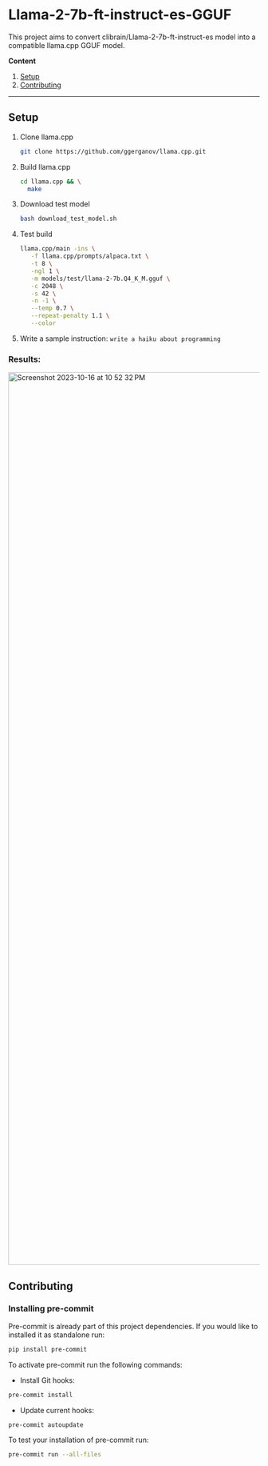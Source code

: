 # Llama-2-7b-ft-instruct-es-GGUF

This project aims to convert clibrain/Llama-2-7b-ft-instruct-es model into a compatible llama.cpp GGUF model.

**Content**

1. [Setup](#setup)
2. [Contributing](#contributing)

---

## Setup

1. Clone llama.cpp

    ```bash
    git clone https://github.com/ggerganov/llama.cpp.git
    ```

2. Build llama.cpp

    ```bash
    cd llama.cpp && \
      make
    ```

3. Download test model

   ```bash
   bash download_test_model.sh
   ```

4. Test build

   ```bash
   llama.cpp/main -ins \
      -f llama.cpp/prompts/alpaca.txt \
      -t 8 \
      -ngl 1 \
      -m models/test/llama-2-7b.Q4_K_M.gguf \
      -c 2048 \
      -s 42 \
      -n -1 \
      --temp 0.7 \
      --repeat-penalty 1.1 \
      --color
   ```

5. Write a sample instruction: `write a haiku about programming`

### Results:
<img width="1785" alt="Screenshot 2023-10-16 at 10 52 32 PM" src="https://github.com/kevinknights29/Llama-2-7b-ft-instruct-es-GGUF/assets/74464814/6dcd1c1b-c71e-4e28-ac54-23c20c61abac">

## Contributing

### Installing pre-commit

Pre-commit is already part of this project dependencies.
If you would like to installed it as standalone run:

```bash
pip install pre-commit
```

To activate pre-commit run the following commands:

- Install Git hooks:

```bash
pre-commit install
```

- Update current hooks:

```bash
pre-commit autoupdate
```

To test your installation of pre-commit run:

```bash
pre-commit run --all-files
```

